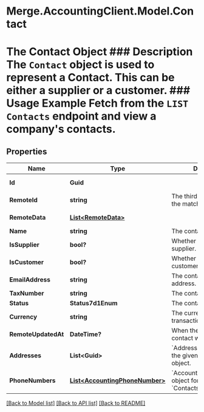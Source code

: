 # Merge.AccountingClient.Model.Contact
# The Contact Object ### Description The `Contact` object is used to represent a Contact. This can be either a supplier or a customer.  ### Usage Example Fetch from the `LIST Contacts` endpoint and view a company's contacts.

## Properties

Name | Type | Description | Notes
------------ | ------------- | ------------- | -------------
**Id** | **Guid** |  | [optional] [readonly] 
**RemoteId** | **string** | The third-party API ID of the matching object. | [optional] 
**RemoteData** | [**List&lt;RemoteData&gt;**](RemoteData.md) |  | [optional] [readonly] 
**Name** | **string** | The contact&#39;s name. | [optional] 
**IsSupplier** | **bool?** | Whether the contact is a supplier. | [optional] 
**IsCustomer** | **bool?** | Whether the contact is a customer. | [optional] 
**EmailAddress** | **string** | The contact&#39;s email address. | [optional] 
**TaxNumber** | **string** | The contact&#39;s tax number. | [optional] 
**Status** | **Status7d1Enum** | The contact&#39;s status | [optional] 
**Currency** | **string** | The currency the contact&#39;s transactions are in. | [optional] 
**RemoteUpdatedAt** | **DateTime?** | When the third party&#39;s contact was updated. | [optional] 
**Addresses** | **List&lt;Guid&gt;** | &#x60;Address&#x60; object IDs for the given &#x60;Contacts&#x60; object. | [optional] 
**PhoneNumbers** | [**List&lt;AccountingPhoneNumber&gt;**](AccountingPhoneNumber.md) | &#x60;AccountingPhoneNumber&#x60; object for the given &#x60;Contacts&#x60; object. | [optional] 

[[Back to Model list]](../README.md#documentation-for-models) [[Back to API list]](../README.md#documentation-for-api-endpoints) [[Back to README]](../README.md)

